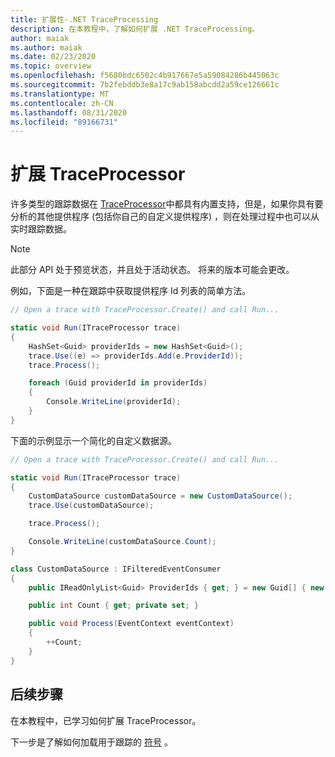 ```yaml
---
title: 扩展性-.NET TraceProcessing
description: 在本教程中，了解如何扩展 .NET TraceProcessing。
author: maiak
ms.author: maiak
ms.date: 02/23/2020
ms.topic: overview
ms.openlocfilehash: f5680bdc6502c4b917667e5a59084286b445063c
ms.sourcegitcommit: 7b2febddb3e8a17c9ab158abcdd2a59ce126661c
ms.translationtype: MT
ms.contentlocale: zh-CN
ms.lasthandoff: 08/31/2020
ms.locfileid: "89166731"
---
```

# <a name="extend-traceprocessor"></a>扩展 TraceProcessor

许多类型的跟踪数据在 [TraceProcessor](/dotnet/api/microsoft.windows.eventtracing.traceprocessor)中都具有内置支持，但是，如果你具有要分析的其他提供程序 (包括你自己的自定义提供程序) ，则在处理过程中也可以从实时跟踪数据。

> [!NOTE]
> 此部分 API 处于预览状态，并且处于活动状态。 将来的版本可能会更改。

例如，下面是一种在跟踪中获取提供程序 Id 列表的简单方法。

```csharp
// Open a trace with TraceProcessor.Create() and call Run...

static void Run(ITraceProcessor trace)
{
    HashSet<Guid> providerIds = new HashSet<Guid>();
    trace.Use((e) => providerIds.Add(e.ProviderId));
    trace.Process();

    foreach (Guid providerId in providerIds)
    {
        Console.WriteLine(providerId);
    }
}
```

下面的示例显示一个简化的自定义数据源。

```csharp
// Open a trace with TraceProcessor.Create() and call Run...

static void Run(ITraceProcessor trace)
{
    CustomDataSource customDataSource = new CustomDataSource();
    trace.Use(customDataSource);

    trace.Process();

    Console.WriteLine(customDataSource.Count);
}

class CustomDataSource : IFilteredEventConsumer
{
    public IReadOnlyList<Guid> ProviderIds { get; } = new Guid[] { new Guid("your provider ID") };

    public int Count { get; private set; }

    public void Process(EventContext eventContext)
    {
        ++Count;
    }
}
```

## <a name="next-steps"></a>后续步骤

在本教程中，已学习如何扩展 TraceProcessor。

下一步是了解如何加载用于跟踪的 [符号](symbols.md) 。